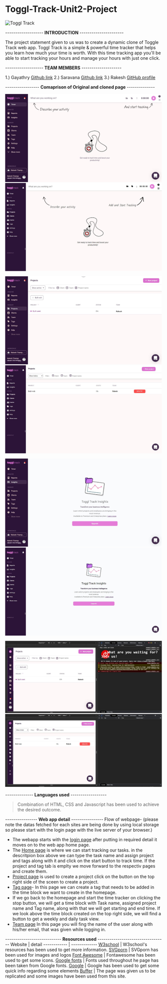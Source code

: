 # Toggl-Track-Unit2-Project
![Toggl Track](https://upload.wikimedia.org/wikipedia/en/7/70/Toggl_%28service%29_Logo.png
)


------------------- **INTRODUCTION** ---------------------- 

The project statement given to us was to create a  dynamic clone of Toggle Track web app. Toggl Track is a simple & powerful time tracker that helps you learn how much your time is worth. With this time tracking app you'll be able to start tracking your hours and manage your hours with just one click.

------------------- **TEAM MEMBERS** --------------------

1.) Gayathry [Github link](https://github.com/Gayathry7)
2.) Saravana [Github link](https://github.com/SaravanakumarJN)
3.) Rakesh [GitHub profile](https://github.com/Rakesh-Thampy/)

----------------- **Comaprison of Original and cloned page** --------------

![Original Web app homepage](https://github.com/Gayathry7/Toggl-Track-Unit2-Project/blob/main/Screenshot/toggle_landing_original.JPG)  ![Cloned Web app homepage](https://github.com/Gayathry7/Toggl-Track-Unit2-Project/blob/main/Screenshot/toggle_landing_clone.JPG)

![Original project page](https://github.com/Gayathry7/Toggl-Track-Unit2-Project/blob/main/Screenshot/toggle_project_original.JPG)  ![Cloned project page](https://github.com/Gayathry7/Toggl-Track-Unit2-Project/blob/main/Screenshot/toggle_project_clone.JPG)

![Original Insight page](https://github.com/Gayathry7/Toggl-Track-Unit2-Project/blob/main/Screenshot/toggle_insight_original.JPG)  ![Cloned Insight page](https://github.com/Gayathry7/Toggl-Track-Unit2-Project/blob/main/Screenshot/toggle_insight_clone.JPG)

![Original page media query](https://github.com/Gayathry7/Toggl-Track-Unit2-Project/blob/main/Screenshot/toggle_screenRespose_original.JPG)  ![Cloned page media query](https://github.com/Gayathry7/Toggl-Track-Unit2-Project/blob/main/Screenshot/toggle_screenRespose_clone.JPG)

-------------- **Languages used** ------------------

> Combination of HTML, CSS and Javascript has been used to achieve the desired outcome.

---------------- **Web app detail** ----------------
Flow of webpage- (please note the datas fetched for each sites are being done by using local storage so please start with the login page with the live server of your browser.)

  - The webapp starts with the [login page](https://github.com/Gayathry7/Toggl-Track-Unit2-Project/blob/main/Final%20Website/HTML/login.html) after putting in required detail it moves on to the web app home page.
  - The [Home page](https://github.com/Gayathry7/Toggl-Track-Unit2-Project/blob/main/Final%20Website/HTML/timer.html) is where we can start tracking our tasks. in the descritpion box above we can type the task name and assign project and tags along with it and click on the start button to track time. If the project and tag tab is emplty we move forward to the respectiv pages and create them. 
- [Project page](https://github.com/Gayathry7/Toggl-Track-Unit2-Project/blob/main/Final%20Website/HTML/projects.html) is used to create a project click on the button on the top right side of the sceen to create a project.
- [Tag page](https://github.com/Gayathry7/Toggl-Track-Unit2-Project/blob/main/Final%20Website/HTML/tag.html)- In this page we can create a tag that needs to be added in the time block we want to create in the homepage.
- If we go back to the homepage and start the time tracker on clicking the stop button, we will get a time block with Task name, assigned project name and Tag name, along with that we will get starting and end time. If we look above the time block created on the top right side, we will find a button to get a weekly and daily task view.
- [Team page](https://github.com/Gayathry7/Toggl-Track-Unit2-Project/blob/main/Final%20Website/HTML/team.html) In this page you will fing the name of the user along with his/her email, that was given while logging in.

---------------------------- **Resources used** ----------------------------------
Website | detail
------------ | -------------
[W3school](https://www.w3schools.com)  | W3school's resources has been used to get more information.
[SVGporn](https://svgporn.com/) | SVGporn has been used for images and logos
[Font Awesome](https://fontawesome.com/) | Fontawesome has been used to get some icons.
[Google fonts](https://fonts.google.com/)  | Fonts used throughout he page has been taken from Google fonts.
[Google](https://google.co.in/) | Google has been used to get some quick info regarding some elements
[Buffer](https://buffer.com/)  | The page was given us to be replicated and some images have been used from this site.

